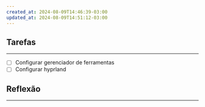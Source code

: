 ```yaml
---
created_at: 2024-08-09T14:46:39-03:00
updated_at: 2024-08-09T14:51:12-03:00
---
```

## Tarefas
---
- [ ] Configurar gerenciador de ferramentas
- [ ] Configurar hyprland

##  Reflexão
---
